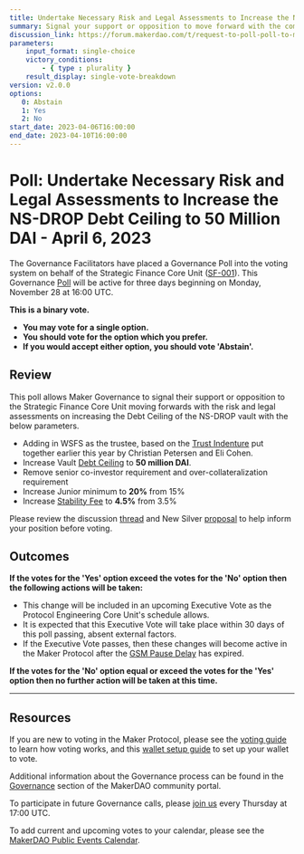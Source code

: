 ```yaml
---
title: Undertake Necessary Risk and Legal Assessments to Increase the NS-DROP Debt Ceiling to 50 Million DAI - April 6, 2023
summary: Signal your support or opposition to move forward with the commercial risk, legal, and other work necessary to increase the NS-DROP Debt Ceiling to 50M DAI.
discussion_link: https://forum.makerdao.com/t/request-to-poll-poll-to-move-forward-with-the-commercial-risk-legal-and-other-work-necessary-to-increase-the-ns-drop-dc-to-50m-dai/18915
parameters:
    input_format: single-choice
    victory_conditions:
        - { type : plurality }
    result_display: single-vote-breakdown
version: v2.0.0
options:
   0: Abstain
   1: Yes
   2: No
start_date: 2023-04-06T16:00:00
end_date: 2023-04-10T16:00:00
---
```

# Poll: Undertake Necessary Risk and Legal Assessments to Increase the NS-DROP Debt Ceiling to 50 Million DAI - April 6, 2023

The Governance Facilitators have placed a Governance Poll into the voting system on behalf of the Strategic Finance Core Unit ([SF-001](https://mips.makerdao.com/mips/details/MIP39c2SP36)). This Governance [Poll](https://community-development.makerdao.com/en/learn/governance/on-chain-gov) will be active for three days beginning on Monday, November 28 at 16:00 UTC.

**This is a binary vote.**
- **You may vote for a single option.**
- **You should vote for the option which you prefer.**
- **If you would accept either option, you should vote 'Abstain'.**

## Review

This poll allows Maker Governance to signal their support or opposition to the Strategic Finance Core Unit moving forwards with the risk and legal assessments on increasing the Debt Ceiling of the NS-DROP vault with the below parameters.

* Adding in WSFS as the trustee, based on the [Trust Indenture](https://forum.makerdao.com/t/centrifuge-update-cornerstone-agreement-complete-to-onboard-rwas-to-maker-with-centrifuge-successful-collaboration-with-incubating-lts/15005) put together earlier this year by Christian Petersen and Eli Cohen.
* Increase Vault [Debt Ceiling](https://manual.makerdao.com/parameter-index/vault-risk/param-debt-ceiling) to **50 million DAI**.
* Remove senior co-investor requirement and over-collateralization requirement
* Increase Junior minimum to **20%** from 15%
* Increase [Stability Fee](https://manual.makerdao.com/parameter-index/vault-risk/param-stability-fee) to **4.5%** from 3.5%

Please review the discussion [thread](https://forum.makerdao.com/t/request-to-poll-poll-to-move-forward-with-the-commercial-risk-legal-and-other-work-necessary-to-increase-the-ns-drop-dc-to-50m-dai/18915) and New Silver [proposal](https://forum.makerdao.com/t/new-silver-requesting-debt-ceiling-increase/18752) to help inform your position before voting.

## Outcomes

**If the votes for the 'Yes' option exceed the votes for the 'No' option then the following actions will be taken:**
* This change will be included in an upcoming Executive Vote as the Protocol Engineering Core Unit's schedule allows.
* It is expected that this Executive Vote will take place within 30 days of this poll passing, absent external factors.
* If the Executive Vote passes, then these changes will become active in the Maker Protocol after the [GSM Pause Delay](https://manual.makerdao.com/parameter-index/core/param-gsm-pause-delay) has expired.

**If the votes for the 'No' option equal or exceed the votes for the 'Yes' option then no further action will be taken at this time.**

---

## Resources

If you are new to voting in the Maker Protocol, please see the [voting guide](https://community-development.makerdao.com/en/learn/governance/how-voting-works/) to learn how voting works, and this [wallet setup guide](https://community-development.makerdao.com/en/learn/governance/voting-setup/) to set up your wallet to vote.

Additional information about the Governance process can be found in the [Governance](https://community-development.makerdao.com/en/learn/governance) section of the MakerDAO community portal.

To participate in future Governance calls, please [join us](https://github.com/makerdao/community/tree/master/governance/governance-and-risk-meetings) every Thursday at 17:00 UTC.

To add current and upcoming votes to your calendar, please see the [MakerDAO Public Events Calendar](https://calendar.google.com/calendar/embed?src=makerdao.com_3efhm2ghipksegl009ktniomdk%40group.calendar.google.com&ctz=UTC&mode=week&showCalendars=0&showPrint=0).
